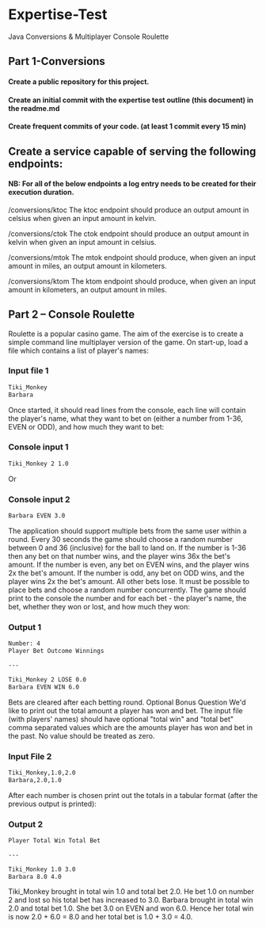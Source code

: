 # Expertise-Test
Java Conversions &amp; Multiplayer Console Roulette

## Part 1-Conversions

#### Create a public repository for this project.
#### Create an initial commit with the expertise test outline (this document)  in the readme.md
#### Create frequent commits of your code. (at least 1 commit every 15 min)
## Create a service capable of serving the following endpoints:
#### NB: For all of the below endpoints a log entry needs to be created for their execution duration.

/conversions/ktoc
The ktoc endpoint should produce an output amount in celsius when given an input amount in kelvin.

/conversions/ctok
The ctok endpoint should produce an output amount in kelvin when given an input amount in celsius.

/conversions/mtok
The mtok endpoint should produce, when given an input amount in miles, an output amount in kilometers.

/conversions/ktom
The ktom endpoint should produce, when given an input amount in kilometers, an output amount in miles.


## Part 2 – Console Roulette

Roulette is a popular casino game. The aim of the exercise is to create a simple command line multiplayer version of the game.
On start-up, load a file which contains a list of player's names:

### Input file 1

```bash
Tiki_Monkey
Barbara

```

Once started, it should read lines from the console, each line will contain the player's name, what they want to bet on (either a number from
1-36, EVEN or ODD), and how much they want to bet:

### Console input 1

```bash
Tiki_Monkey 2 1.0
```

Or

### Console input 2

```bash
Barbara EVEN 3.0
```

The application should support multiple bets from the same user within a round.
Every 30 seconds the game should choose a random number between 0 and 36 (inclusive) for the ball to land on.
If the number is 1-36 then any bet on that number wins, and the player wins 36x the bet's amount.
If the number is even, any bet on EVEN wins, and the player wins 2x the bet's amount.
If the number is odd, any bet on ODD wins, and the player wins 2x the bet's amount.
All other bets lose.
It must be possible to place bets and choose a random number concurrently.
The game should print to the console the number and for each bet - the player's name, the bet, whether they won or lost, and how much they
won:

### Output 1

```bash
Number: 4
Player Bet Outcome Winnings

---

Tiki_Monkey 2 LOSE 0.0
Barbara EVEN WIN 6.0
```

Bets are cleared after each betting round.
Optional Bonus Question
We'd like to print out the total amount a player has won and bet. The input file (with players' names) should have optional "total win" and
"total bet" comma separated values which are the amounts player has won and bet in the past. No value should be treated as zero.

### Input File 2

```bash
Tiki_Monkey,1.0,2.0
Barbara,2.0,1.0
```

After each number is chosen print out the totals in a tabular format (after the previous output is printed):

### Output 2

```bash
Player Total Win Total Bet

---

Tiki_Monkey 1.0 3.0
Barbara 8.0 4.0
```

Tiki_Monkey brought in total win 1.0 and total bet 2.0. He bet 1.0 on number 2 and lost so his total bet has increased to 3.0.
Barbara brought in total win 2.0 and total bet 1.0. She bet 3.0 on EVEN and won 6.0. Hence her total win is now 2.0 + 6.0 = 8.0 and her total
bet is 1.0 + 3.0 = 4.0.
